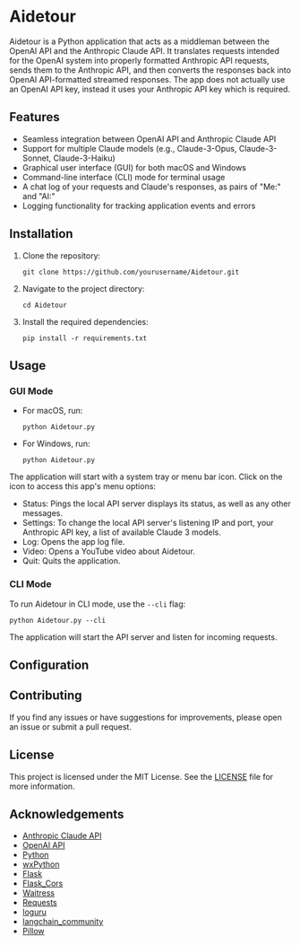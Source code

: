 # Aidetour

Aidetour is a Python application that acts as a middleman between the OpenAI API 
and the Anthropic Claude API. It translates requests intended for the OpenAI system 
into properly formatted Anthropic API requests, sends them to the Anthropic API, and 
then converts the responses back into OpenAI API-formatted streamed responses. The
app does not actually use an OpenAI API key, instead it uses your Anthropic API key 
which is required.

## Features

- Seamless integration between OpenAI API and Anthropic Claude API
- Support for multiple Claude models (e.g., Claude-3-Opus, Claude-3-Sonnet, Claude-3-Haiku)
- Graphical user interface (GUI) for both macOS and Windows
- Command-line interface (CLI) mode for terminal usage
- A chat log of your requests and Claude's responses, as pairs of "Me:" and "AI:"
- Logging functionality for tracking application events and errors

## Installation

1. Clone the repository:
   ```
   git clone https://github.com/yourusername/Aidetour.git
   ```

2. Navigate to the project directory:
   ```
   cd Aidetour
   ```

3. Install the required dependencies:
   ```
   pip install -r requirements.txt
   ```

## Usage

### GUI Mode

- For macOS, run:
  ```
  python Aidetour.py
  ```

- For Windows, run:
  ```
  python Aidetour.py
  ```

The application will start with a system tray or menu bar icon. 
Click on the icon to access this app's menu options:
- Status: Pings the local API server displays its status, as well as any other messages.
- Settings: To change the local API server's listening IP and port, your Anthropic API key, a list of available Claude 3 models.
- Log: Opens the app log file.
- Video: Opens a YouTube video about Aidetour.
- Quit: Quits the application.

### CLI Mode

To run Aidetour in CLI mode, use the `--cli` flag:
```
python Aidetour.py --cli
```

The application will start the API server and listen for incoming requests.

## Configuration


## Contributing

If you find any issues or have suggestions for improvements, please open an issue or submit a pull request.

## License

This project is licensed under the MIT License. See the [LICENSE](LICENSE) file for more information.

## Acknowledgements

- [Anthropic Claude API](https://www.anthropic.com/)
- [OpenAI API](https://openai.com/)
- [Python](https://www.python.org/)
- [wxPython](https://www.wxpython.org/)
- [Flask](https://flask.palletsprojects.com/)
- [Flask_Cors](https://flask-cors.readthedocs.io/en/latest/)
- [Waitress](https://docs.pylonsproject.org/projects/waitress/en/latest/)
- [Requests](https://requests.readthedocs.io/en/latest/)
- [loguru](https://github.com/Delgan/loguru)
- [langchain_community](https://github.com/langchain-ai/langchain)
- [Pillow](https://python-pillow.org/)

